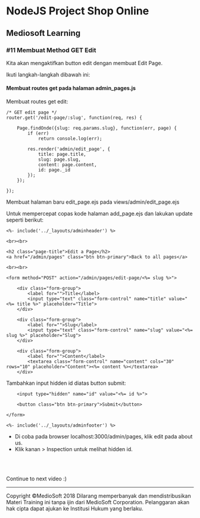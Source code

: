 # NodeJS Project Shop Online

## Mediosoft Learning

### #11 Membuat Method GET Edit

Kita akan mengaktifkan button edit dengan membuat Edit Page.

Ikuti langkah-langkah dibawah ini:

#### Membuat routes get pada halaman admin_pages.js

Membuat routes get edit:

	/* GET edit page */
	router.get('/edit-page/:slug', function(req, res) {
		
		Page.findOnde({slug: req.params.slug}, function(err, page) {
			if (err)
				return console.log(err);
				
			res.render('admin/edit_page', {
				title: page.title,
				slug: page.slug,
				content: page.content,
				id: page._id
			});	
		});
		
	});

Membuat halaman baru edit_page.ejs pada views/admin/edit_page.ejs

Untuk mempercepat copas kode halaman add_page.ejs dan lakukan update seperti berikut:

	<%- include('../_layouts/adminheader') %>

	<br><br>

	<h2 class="page-title">Edit a Page</h2>
	<a href="/admin/pages" class="btn btn-primary">Back to all pages</a>

	<br><br>

	<form method="POST" action="/admin/pages/edit-page/<%= slug %>">

		<div class="form-group">
			<label for="">Title</label>
			<input type="text" class="form-control" name="title" value="<%= title %>" placeholder="Title">
		</div>

		<div class="form-group">
			<label for="">Slug</label>
			<input type="text" class="form-control" name="slug" value="<%= slug %>" placeholder="Slug">
		</div>

		<div class="form-group">
			<label for="">Content</label>
			<textarea class="form-control" name="content" cols="30" rows="10" placeholder="Content"><%= content %></textarea>
		</div>

Tambahkan input hidden id diatas button submit:

		<input type="hidden" name="id" value="<%= id %>">

		<button class="btn btn-primary">Submit</button>

	</form>

	<%- include('../_layouts/adminfooter') %>

* Di coba pada browser localhost:3000/admin/pages, klik edit pada about us.
* Klik kanan > Inspection untuk melihat hidden id. 

<br><br>

Continue to next video :)

























---
Copyright &copy;MedioSoft 2018 
Dilarang memperbanyak dan mendistribusikan Materi Training ini tanpa ijin dari MedioSoft Corporation. Pelanggaran akan hak cipta dapat ajukan ke Institusi Hukum yang berlaku.